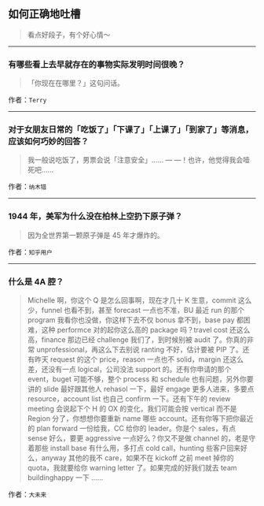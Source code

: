 ## 如何正确地吐槽

> 看点好段子，有个好心情～


 
---

### 有哪些看上去早就存在的事物实际发明时间很晚？

> 「你现在在哪里？」这句问话。


作者：`Terry`

---

### 对于女朋友日常的「吃饭了」「下课了」「上课了」「到家了」等消息，应该如何巧妙的回答？

> 我一般说吃饭了，男票会说「注意安全」……
> — —！也许，他觉得我会噎死吧……


作者：`纳木错`

---

### 1944 年，美军为什么没在柏林上空扔下原子弹？

> 因为全世界第一颗原子弹是 45 年才爆炸的。


作者：`知乎用户`

---

### 什么是 4A 腔？

> Michelle 啊，你这个 Q 是怎么回事啊，现在才几十 K 生意，commit 这么少，funnel 也看不到，甚至 forecast 一点也不准，BU 最近 run 的那个 program 我看你也没做，你这样下去不仅 bonus 拿不到，base pay 都困难，这种 performce 对的起你这么高的 package 吗？travel cost 还这么高，finance 那边已经 challenge 我们了，到时候别被 audit 了。你真的非常 unprofessional，再这么下去别说 ranting 不好，估计要被 PIP 了。还有昨天 request 的这个 price，reason 一点也不 solid，margin 还这么差，还没有一点 logical，公司没法 support 的。还有你申请的那个 event，buget 可能不够，整个 process 和 schedule 也有问题，另外你要讲的 slide 最好跟其他人 rehasol 一下，最好 engage 更多人进来，多要点 resource，account list 也自己 confirm 一下。还有下午的 review meeting 会说起下个 H 的 OX 的变化，我们可能会按 vertical 而不是 Region 分了，你想想你要重新 name 哪些 account。还有你等下把你最近的 plan forward 一份给我，CC 给你的 leader。你是个 sales，有点 sense 好么，要更 aggressive 一点好么？你又不是做 channel 的，老是守着那些 install base 有什么用，多打点 cold call，hunting 些客户回来好么，anyway 其他的我不 care，如果不在 kickoff 之前 meet 掉你的 quota，我就要给你 warning letter 了。如果完成的好我们就去 team buildinghappy 一下 ......


作者：`大未来`